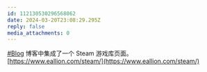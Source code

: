 ```yaml
---
id: 112130530296568062
date: 2024-03-20T23:08:29.295Z
reply: false
media_attachments: 0
---
```


[#Blog](https://e5n.cc/tags/Blog) 博客中集成了一个 Steam 游戏库页面。  
[https://www.eallion.com/steam/](https://www.eallion.com/steam/)

